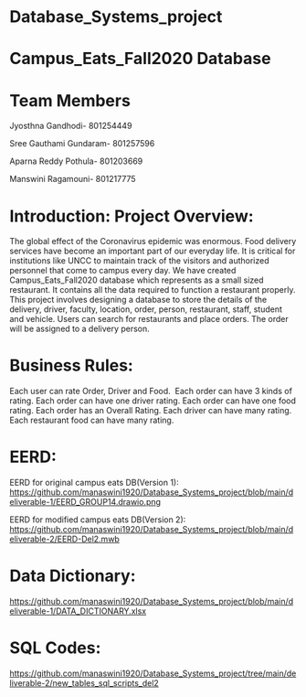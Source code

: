 # Database_Systems_project
# Campus_Eats_Fall2020 Database

# Team Members
Jyosthna Gandhodi- 801254449

Sree Gauthami Gundaram- 801257596 

Aparna Reddy Pothula- 801203669

Manswini Ragamouni- 801217775

# Introduction: Project Overview:

The global effect of the Coronavirus epidemic was enormous. Food delivery services have become an important part of our everyday life. It is critical for institutions like UNCC to maintain track of the visitors and authorized personnel that come to campus every day. We have created Campus_Eats_Fall2020 database which represents as a small sized restaurant. It contains all the data required to function a restaurant properly. This project involves designing a database to store the details of the delivery, driver, faculty, location, order, person, restaurant, staff, student and vehicle. Users can search for restaurants and place orders. The order will be assigned to a delivery person.
  
# Business Rules:

Each user can rate Order, Driver and Food. 
Each order can have 3 kinds of rating.
Each order can have one driver rating.
Each order can have one food rating.
Each order has an Overall Rating.
Each driver can have many rating.
Each restaurant food can have many rating.

# EERD:

EERD for original campus eats DB(Version 1): https://github.com/manaswini1920/Database_Systems_project/blob/main/deliverable-1/EERD_GROUP14.drawio.png

EERD for modified campus eats DB(Version 2): https://github.com/manaswini1920/Database_Systems_project/blob/main/deliverable-2/EERD-Del2.mwb

# Data Dictionary:

https://github.com/manaswini1920/Database_Systems_project/blob/main/deliverable-1/DATA_DICTIONARY.xlsx

# SQL Codes:

https://github.com/manaswini1920/Database_Systems_project/tree/main/deliverable-2/new_tables_sql_scripts_del2



